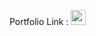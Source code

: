 Portfolio Link : <a href="../../portfolio/Jingyong14"><img src="../../../images/portfolio.png" width="24px"></a>
